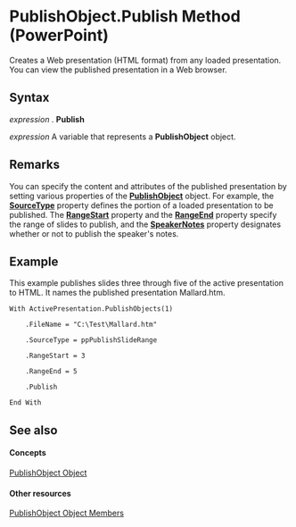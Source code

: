 
# PublishObject.Publish Method (PowerPoint)

Creates a Web presentation (HTML format) from any loaded presentation. You can view the published presentation in a Web browser.


## Syntax

 _expression_ . **Publish**

 _expression_ A variable that represents a **PublishObject** object.


## Remarks

You can specify the content and attributes of the published presentation by setting various properties of the  **[PublishObject](9419bec4-d2a6-6a2c-6400-4e2e270ff603.md)** object. For example, the **[SourceType](3714155e-b42f-8396-af66-6a1635f8631a.md)** property defines the portion of a loaded presentation to be published. The **[RangeStart](c7b576f4-f001-994a-ef36-0ed9402960a2.md)** property and the **[RangeEnd](3edce18e-31c5-4585-9ca5-adb8cbdbca17.md)** property specify the range of slides to publish, and the **[SpeakerNotes](2dabb3db-4f94-c640-2c4d-d6c10551f903.md)** property designates whether or not to publish the speaker's notes.


## Example

This example publishes slides three through five of the active presentation to HTML. It names the published presentation Mallard.htm.


```
With ActivePresentation.PublishObjects(1)

    .FileName = "C:\Test\Mallard.htm"

    .SourceType = ppPublishSlideRange

    .RangeStart = 3

    .RangeEnd = 5

    .Publish

End With
```


## See also


#### Concepts


[PublishObject Object](9419bec4-d2a6-6a2c-6400-4e2e270ff603.md)
#### Other resources


[PublishObject Object Members](a5cd1fb8-f916-ee2c-6114-165f2e5c3c23.md)
